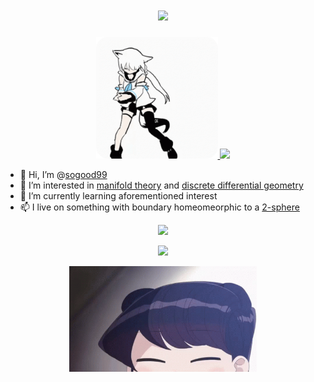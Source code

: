 <h1 align="center">
  <img src="https://readme-typing-svg.herokuapp.com?color=%236CE4F7&size=50&center=true&vCenter=true&width=800&lines=A+Catcher+in+the+Rye" />
</h1>

<p align="center">
  <a href="https://www.youtube.com/channel/UCdn5BQ06XqgXoAxIhbqw5Rg">
    <img src="fig/fubuki-dance.gif" width="195" height="195" />
  </a>
  <img src="https://github-readme-stats.vercel.app/api?username=sogood99" />
</p>

- 👋 Hi, I’m @[sogood99](https://github.com/sogood99/)
- 👀 I’m interested in [manifold theory](https://en.wikipedia.org/wiki/Differentiable_manifold) and [discrete differential geometry](https://en.wikipedia.org/wiki/Discrete_differential_geometry)
- 🌱 I’m currently learning aforementioned interest
- 📫 I live on something with boundary homeomeorphic to a [2-sphere](https://en.wikipedia.org/wiki/Earth)

<p align="center">
  <img src="https://github-readme-streak-stats.herokuapp.com?user=sogood99&hide_border=true&date_format=M%20j%5B%2C%20Y%5D" />
</p>
<p align="center">
  <img src="https://github-readme-stats.vercel.app/api/top-langs/?username=sogood99&hide=c%23&langs_count=8&layout=compact&hide_border=true" />
</p>

<p align="center">
  <a href="https://www.youtube.com/watch?v=xHlx3rx5Bew">
    <img src="fig/komi-san.gif" width="300" />
  </a>
</p>
<!---
sogood99/sogood99 is a ✨ special ✨ repository because its `README.md` (this file) appears on your GitHub profile.
You can click the Preview link to take a look at your changes.
--->
